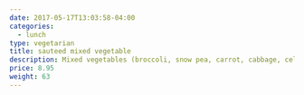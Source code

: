 ```yaml
---
date: 2017-05-17T13:03:58-04:00
categories:
  - lunch
type: vegetarian
title: sauteed mixed vegetable
description: Mixed vegetables (broccoli, snow pea, carrot, cabbage, celery, string bean) sautéed in light soy sauce.
price: 8.95
weight: 63
---
```

